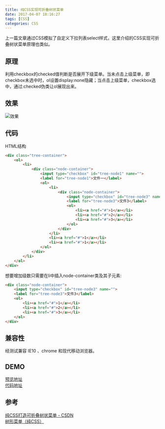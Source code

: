 ```yaml
---
title: 纯CSS实现可折叠树状菜单
date: 2017-04-07 18:16:27
tags: [CSS]
categories: CSS
---
```

上一篇文章通过CSS模拟了自定义下拉列表select样式，这里介绍的CSS实现可折叠树状菜单原理也类似。  
<!-- more -->  

## 原理
利用checkbox的checked值判断是否展开下级菜单。当未点击上级菜单，即checkbox未选中时，ol设置display:none隐藏；当点击上级菜单，checkbox选中，通过:checked伪类让ol展现出来。  

## 效果  
![效果](http://omcbb8o2a.bkt.clouddn.com/image/github/LearningFrontEnd/css/tree-list/style.jpg)  

## 代码
HTML结构
```html
<div class="tree-container">
    <ol>
        <li>
            <div class="node-container">
                <input type="checkbox" id="tree-node1" name="">
                <label for="tree-node1">文件一</label>
                <ol>
                    <li>
                        <div class="node-container">
                            <input type="checkbox" id="tree-node3" name="">
                            <label for="tree-node3">文件3</label>
                            <ol>
                                <li><a href="#">1</a></li>
                                <li><a href="#">2</a></li>
                                <li><a href="#">3</a></li>
                            </ol>
                        </div> 
                    </li>
                    <li><a href="#">1</a></li>
                    <li><a href="#">1</a></li>
                </ol>
            </div> 
        </li>
    </ol>
</div>
```
想要增加级数只需要在li中插入node-container类及其子元素:  
```html
<div class="node-container">
    <input type="checkbox" id="tree-node3" name="">
    <label for="tree-node3">文件3</label>
    <ol>
        <li><a href="#">1</a></li>
        <li><a href="#">2</a></li>
        <li><a href="#">3</a></li>
    </ol>
</div> 
```
## 兼容性
经测试兼容 IE10 、chrome 和现代移动浏览器。  

## DEMO
[预览地址](https://paleomoon.github.io/LearningFrontEnd/css/tree-list/index.html)  
[代码地址](https://github.com/paleomoon/LearningFrontEnd/tree/master/css/tree-list)  

## 参考
[纯CSS打造可折叠树状菜单 - CSDN](http://blog.csdn.net/woshisap/article/details/6679977)  
[树形菜单（纯CSS）](http://www.qdfuns.com/notes/17840/17c8c8e80567d5f7fbda3be89af9c7e5.html)